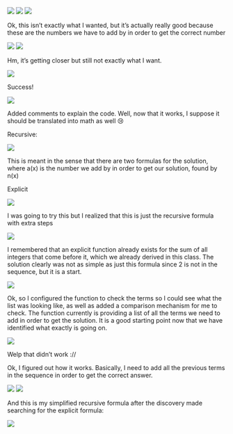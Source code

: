<img src="https://github.com/daminals/Precalc-Projects/blob/master/Pascal's%20triangle/images/the%20assignment.png">


<img src="https://github.com/daminals/Precalc-Projects/blob/master/Pascal's%20triangle/images/1.png">

<img src="https://github.com/daminals/Precalc-Projects/blob/master/Pascal's%20triangle/images/2.png">

Ok, this isn’t exactly what I wanted, but it’s actually really good because these are the numbers we have to add by in order to get the correct number

<img src="https://github.com/daminals/Precalc-Projects/blob/master/Pascal's%20triangle/images/3.png">

<img src="https://github.com/daminals/Precalc-Projects/blob/master/Pascal's%20triangle/images/4.png">

Hm, it’s getting closer but still not exactly what I want.

<img src="https://github.com/daminals/Precalc-Projects/blob/master/Pascal's%20triangle/images/5.png">

Success!

<img src="https://github.com/daminals/Precalc-Projects/blob/master/Pascal's%20triangle/images/6.png">

Added comments to explain the code. Well, now that it works, I suppose it should be translated into math as well 😢

Recursive: 

<img src="https://github.com/daminals/Precalc-Projects/blob/master/Pascal's%20triangle/images/7.png">

This is meant in the sense that there are two formulas for the solution, where a(x) is the number we add by in order to get our solution, found by n(x)

Explicit

<img src="https://github.com/daminals/Precalc-Projects/blob/master/Pascal's%20triangle/images/8.png">

I was going to try this but I realized that this is just the recursive formula with extra steps

<img src="https://github.com/daminals/Precalc-Projects/blob/master/Pascal's%20triangle/images/9.png">

I remembered that an explicit function already exists for the sum of all integers that come before it, which we already derived in this class. The solution clearly was not as simple as just this formula since 2 is not in the sequence, but it is a start.

<img src="https://github.com/daminals/Precalc-Projects/blob/master/Pascal's%20triangle/images/10.png">


Ok, so I configured the function to check the terms so I could see what the list was looking like, as well as added a comparison mechanism for me to check. The function currently is providing a list of all the terms we need to add in order to get the solution. It is a good starting point now that we have identified what exactly is going on.


<img src="https://github.com/daminals/Precalc-Projects/blob/master/Pascal's%20triangle/images/11.png">


Welp that didn’t work ://


Ok, I figured out how it works. Basically, I need to add all the previous terms in the sequence in order to get the correct answer. 

<img src="https://github.com/daminals/Precalc-Projects/blob/master/Pascal's%20triangle/images/12.png">


<img src="https://github.com/daminals/Precalc-Projects/blob/master/Pascal's%20triangle/images/13.png">


And this is my simplified recursive formula after the discovery made searching for the explicit formula:


<img src="https://github.com/daminals/Precalc-Projects/blob/master/Pascal's%20triangle/images/14.png">
